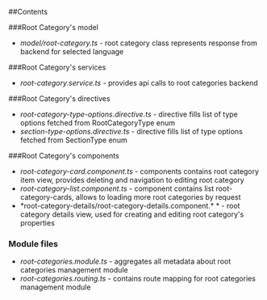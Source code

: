 ##Contents

###Root Category's model
- *model/root-category.ts* - root category class represents response from backend for selected language

###Root Category's services
- *root-category.service.ts* - provides api calls to root categories backend

###Root Category's directives
- *root-category-type-options.directive.ts* - directive fills list of type options fetched from RootCategoryType enum
- *section-type-options.directive.ts* - directive fills list of type options fetched from SectionType enum
 
###Root Category's components
- *root-category-card.component.ts* - components contains root category item view, provides deleting and navigation to editing root category
- *root-category-list.component.ts* - component contains list root-category-cards, allows to loading more root categories by request
- *root-category-details/root-category-details.component.\* * - root category details view, used for creating and editing root category's properties

### Module files
- *root-categories.module.ts* - aggregates all metadata about root categories management module
- *root-categories.routing.ts* - contains route mapping for root categories management module
